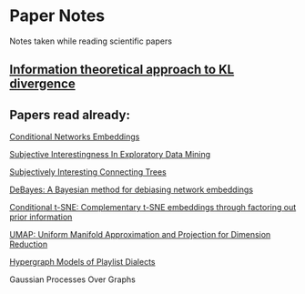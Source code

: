 # Paper Notes
Notes taken while reading scientific papers

## [Information theoretical approach to KL divergence](https://github.com/rapharomero/PaperNotes/blob/master/notes/InformationTheory/Information%20Theory.ipynb) ##

## Papers read already:

[Conditional Networks Embeddings](https://github.com/rapharomero/PaperNotes/blob/master/notes/ConditionalNetworkEmbeddings.md)

[Subjective Interestingness In Exploratory Data Mining](https://github.com/rapharomero/PaperNotes/blob/master/notes/SubjectiveInterestingnessInExploratoryDataMining.md)

[Subjectively Interesting Connecting Trees](https://github.com/rapharomero/PaperNotes/blob/master/notes/SubjectivelyInterestingConnectingTree.md)

[DeBayes: A Bayesian method for debiasing network embeddings](https://github.com/rapharomero/PaperNotes/blob/master/notes/DeBayes.md)

[Conditional t-SNE: Complementary t-SNE embeddings through factoring out prior information](https://github.com/rapharomero/PaperNotes/blob/master/notes/c-TSNE.md)

[UMAP: Uniform Manifold Approximation and Projection for Dimension Reduction](https://github.com/rapharomero/PaperNotes/blob/master/notes/UMAP.md)

[Hypergraph Models of Playlist Dialects](https://github.com/rapharomero/PaperNotes/blob/master/notes/HYPERGRAPHMODELSOFPLAYLISTDIALECTS.md)

Gaussian Processes Over Graphs
